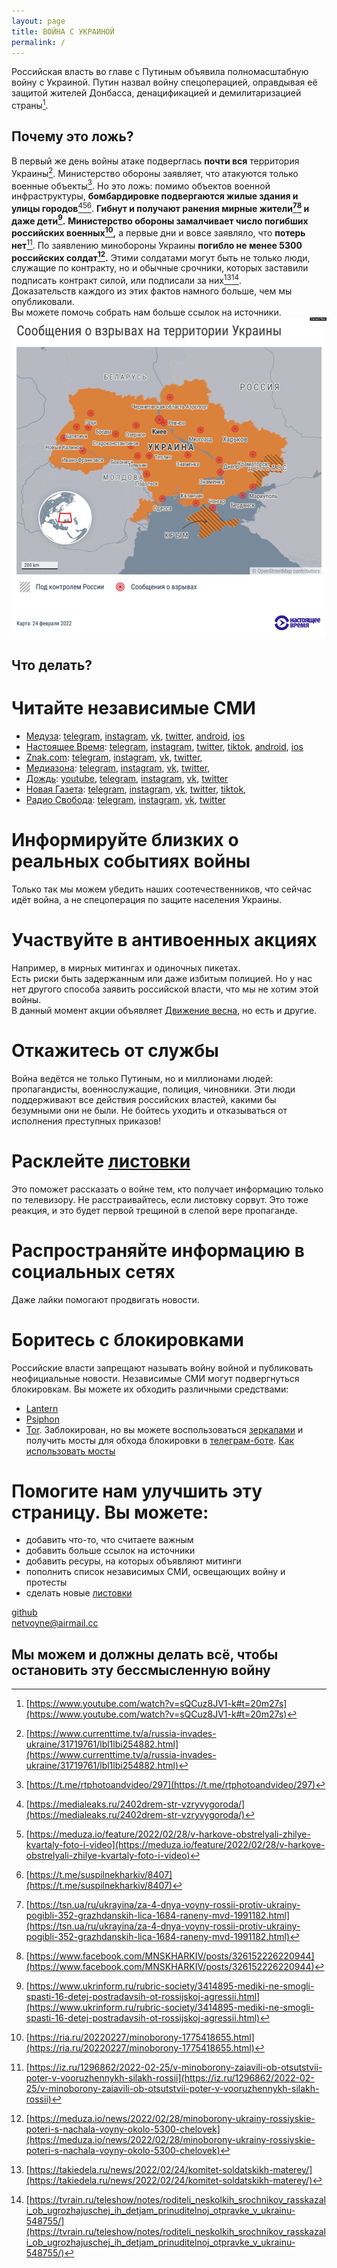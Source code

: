```yaml
---
layout: page
title: ВОЙНА С УКРАИНОЙ
permalink: /
---
```


Российская власть во главе с Путиным объявила полномасштабную войну с Украиной.
Путин назвал войну спецоперацией, оправдывая её защитой жителей Донбасса, денацификацией и демилитаризацией страны[^war-declaration].
## **Почему это ложь?**
В первый же день войны атаке подверглась **почти вся** территория Украины[^first-day].
Министерство обороны заявляет, что атакуются только военные объекты[^attack-claims]. Но это ложь: помимо объектов военной инфраструктуры, **бомбардировке подвергаются жилые здания и улицы городов**[^bombarding][^bombarding2][^bombarding3]. **Гибнут и получают ранения мирные жители[^citizens][^citizens2] и даже дети[^children].**
**Министерство обороны замалчивает число погибших российских военных[^russian-losses],** а первые дни и вовсе заявляло, что **потерь нет**[^no-losses]. По заявлению минобороны Украины **погибло не менее 5300 российских солдат[^russian-losses2].**
Этими солдатами могут быть не только люди, служащие по контракту, но и обычные срочники, которых заставили подписать контракт силой, или подписали за них[^conscription1][^conscription2].\
Доказательств каждого из этих фактов намного больше, чем мы опубликовали.\
Вы можете помочь собрать нам больше ссылок на источники.
![Сообщения о взрывах в первый день войны](images/first-day-attacks.webp)
## **Что делать?**
# **Читайте независимые СМИ**
- [Медуза](https://meduza.io/):
 [telegram](https://t.me/meduzalive),
 [instagram](https://www.instagram.com/meduzapro/),
 [vk](https://vk.com/meduzaproject),
 [twitter](https://twitter.com/meduzaproject),
 [android](https://play.google.com/store/apps/details?id=io.meduza.meduza),
 [ios](https://apps.apple.com/lv/app/meduza/id1483980563)
- [Настоящее Время](https://www.currenttime.tv/):
 [telegram](https://telegram.me/currenttime),
 [instagram](https://www.instagram.com/currenttime.tv/),
 [twitter](https://twitter.com/CurrentTimeTv),
 [tiktok](https://www.tiktok.com/@currenttime.tv),
 [android](https://play.google.com/store/apps/details?id=org.rferl.ctvideo),
 [ios](https://apps.apple.com/us/app/%D0%BD%D0%B0%D1%81%D1%82%D0%BE%D1%8F%D1%89%D0%B5%D0%B5-%D0%B2%D1%80%D0%B5%D0%BC%D1%8F/id1042221889)
- [Znak.com](https://www.znak.com/):
 [telegram](https://telegram.me/znakcom),
 [instagram](https://www.instagram.com/znakcom/),
 [vk](https://vk.com/znak_com),
 [twitter](https://twitter.com/znak_com),
- [Медиазона](https://zona.media/):
 [telegram](https://telegram.me/mediazzzona),
 [instagram](https://www.instagram.com/mediazzzona/),
 [vk](https://vk.com/mediazzzona),
 [twitter](https://twitter.com/mediazzzona),
- [Дождь](https://tvrain.ru/):
 [youtube](https://www.youtube.com/channel/UCdubelOloxR3wzwJG9x8YqQ),
 [telegram](https://t.me/tvrain),
 [instagram](https://www.instagram.com/tvrain/),
 [vk](https://vk.com/tvrain),
 [twitter](https://twitter.com/tvrain)
- [Новая Газета](https://novayagazeta.ru/):
 [telegram](https://t.me/novaya_pishet),
 [instagram](https://www.instagram.com/novayagazeta),
 [vk](https://vk.com/novgaz),
 [twitter](https://twitter.com/novaya_gazeta),
 [tiktok](https://www.tiktok.com/@novayagazeta),
- [Радио Свобода](https://www.svoboda.org/):
 [telegram](https://t.me/radiosvoboda),
 [instagram](https://www.instagram.com/radiosvoboda/),
 [vk](https://vk.com/public12637912),
 [twitter](https://twitter.com/SvobodaRadio)

# **Информируйте близких о реальных событиях войны**
Только так мы можем убедить наших соотечественников, что сейчас идёт война, а не спецоперация по защите населения Украины.

# **Участвуйте в антивоенных акциях**
Например, в мирных митингах и одиночных пикетах.\
Есть риски быть задержанным или даже избитым полицией. Но у нас нет другого способа заявить российской власти, что мы не хотим этой войны.\
В данный момент акции объявляет [Движение весна](https://t.me/vesna_democrat), но есть и другие.

# **Откажитесь от службы**
Война ведётся не только Путиным, но и миллионами людей: пропагандисты, военнослужащие, полиция, чиновники. Эти люди поддерживают все действия российских властей, какими бы безумными они не были. Не бойтесь уходить и отказываться от исполнения преступных приказов!

# **Расклейте [листовки](/flyers.md)**
Это поможет рассказать о войне тем, кто получает информацию только по телевизору. Не расстраивайтесь, если листовку сорвут. Это тоже реакция, и это будет первой трещиной в слепой вере пропаганде.

# **Распространяйте информацию в социальных сетях**
Даже лайки помогают продвигать новости.

# **Боритесь с блокировками**
Российские власти запрещают называть войну войной и публиковать неофициальные новости. Независимые СМИ могут подвергнуться блокировкам.
Вы можете их обходить различными средствами:
- [Lantern](https://getlantern.org/)
- [Psiphon](https://psiphon.ca/)
- [Tor](https://www.torproject.org/). Заблокирован, но вы можете воспользоваться [з](https://mirror.oldsql.cc/tor/)[е](https://tormirror.tb-itf-tor.de/)[р](https://www.torservers.net/mirrors/torproject.org/)[к](https://tor.ybti.net/)[а](https://tor.0x3d.lu/)[л](https://www.eprci.com/tor/)[а](https://ftp.yzu.edu.tw/torproject.org/)[м](https://tor.calyxinstitute.org/)[и](https://tor.armbrust.me/) и получить мосты для обхода блокировки в [телеграм-боте](https://t.me/GetBridgesBot). [Как использовать мосты](https://te-st.ru/2021/12/04/tor-blocked/)

# **Помогите нам улучшить эту страницу. Вы можете:**
- добавить что-то, что считаете важным
- добавить больше ссылок на источники
- добавить ресуры, на которых объявляют митинги
- пополнить список независимых СМИ, освещающих войну и протесты
- сделать новые [листовки](/flyers.md)

[github](https://github.com/netvoyne/netvoyne.github.io)\
[netvoyne@airmail.cc](mailto:netvoyne@airmail.cc)


## **Мы можем и должны делать всё, чтобы остановить эту бессмысленную войну**

[^war-declaration]: [https://www.youtube.com/watch?v=sQCuz8JV1-k#t=20m27s](https://www.youtube.com/watch?v=sQCuz8JV1-k#t=20m27s)
[^attack-claims]: [https://t.me/rtphotoandvideo/297](https://t.me/rtphotoandvideo/297)
[^first-day]: [https://www.currenttime.tv/a/russia-invades-ukraine/31719761/lbl1lbi254882.html](https://www.currenttime.tv/a/russia-invades-ukraine/31719761/lbl1lbi254882.html)
[^bombarding]: [https://medialeaks.ru/2402drem-str-vzryvygoroda/](https://medialeaks.ru/2402drem-str-vzryvygoroda/)
[^bombarding2]: [https://meduza.io/feature/2022/02/28/v-harkove-obstrelyali-zhilye-kvartaly-foto-i-video](https://meduza.io/feature/2022/02/28/v-harkove-obstrelyali-zhilye-kvartaly-foto-i-video)
[^bombarding3]: [https://t.me/suspilnekharkiv/8407](https://t.me/suspilnekharkiv/8407)
[^citizens]: [https://tsn.ua/ru/ukrayina/za-4-dnya-voyny-rossii-protiv-ukrainy-pogibli-352-grazhdanskih-lica-1684-raneny-mvd-1991182.html](https://tsn.ua/ru/ukrayina/za-4-dnya-voyny-rossii-protiv-ukrainy-pogibli-352-grazhdanskih-lica-1684-raneny-mvd-1991182.html)
[^citizens2]: [https://www.facebook.com/MNSKHARKIV/posts/326152226220944](https://www.facebook.com/MNSKHARKIV/posts/326152226220944)
[^children]: [https://www.ukrinform.ru/rubric-society/3414895-mediki-ne-smogli-spasti-16-detej-postradavsih-ot-rossijskoj-agressii.html](https://www.ukrinform.ru/rubric-society/3414895-mediki-ne-smogli-spasti-16-detej-postradavsih-ot-rossijskoj-agressii.html)
[^russian-losses]: [https://ria.ru/20220227/minoborony-1775418655.html](https://ria.ru/20220227/minoborony-1775418655.html)
[^russian-losses2]: [https://meduza.io/news/2022/02/28/minoborony-ukrainy-rossiyskie-poteri-s-nachala-voyny-okolo-5300-chelovek](https://meduza.io/news/2022/02/28/minoborony-ukrainy-rossiyskie-poteri-s-nachala-voyny-okolo-5300-chelovek)
[^no-losses]: [https://iz.ru/1296862/2022-02-25/v-minoborony-zaiavili-ob-otsutstvii-poter-v-vooruzhennykh-silakh-rossii](https://iz.ru/1296862/2022-02-25/v-minoborony-zaiavili-ob-otsutstvii-poter-v-vooruzhennykh-silakh-rossii)
[^conscription1]: [https://takiedela.ru/news/2022/02/24/komitet-soldatskikh-materey/](https://takiedela.ru/news/2022/02/24/komitet-soldatskikh-materey/)
[^conscription2]: [https://tvrain.ru/teleshow/notes/roditeli_neskolkih_srochnikov_rasskazali_ob_ugrozhajuschej_ih_detjam_prinuditelnoj_otpravke_v_ukrainu-548755/](https://tvrain.ru/teleshow/notes/roditeli_neskolkih_srochnikov_rasskazali_ob_ugrozhajuschej_ih_detjam_prinuditelnoj_otpravke_v_ukrainu-548755/)
